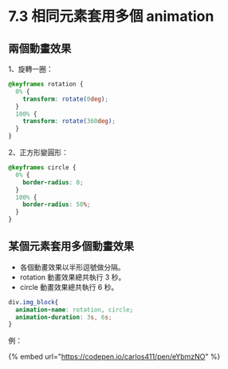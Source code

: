 # 7.3 相同元素套用多個 animation

## 兩個動畫效果

1、旋轉一圈：

```css
@keyframes rotation {
  0% {
    transform: rotate(0deg);
  }
  100% {
    transform: rotate(360deg);
  }
}
```

2、正方形變圓形：

```css
@keyframes circle {
  0% {
    border-radius: 0;
  }
  100% {
    border-radius: 50%;
  }
}
```



## 某個元素套用多個動畫效果

* 各個動畫效果以半形逗號做分隔。
* rotation 動畫效果總共執行 3 秒。
* circle 動畫效果總共執行 6 秒。

```css
div.img_block{
  animation-name: rotation, circle;
  animation-duration: 3s, 6s;
}
```

例：

{% embed url="https://codepen.io/carlos411/pen/eYbmzNO" %}

